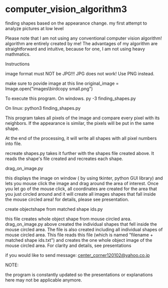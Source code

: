 # computer_vision_algorithm3
finding shapes based on the appearance change. my first attempt to analyze pictures at low level


Please note that I am not using any conventional computer vision algorithm! algorithm are entirely created by me! The advantages of my algorithm are straightforward and intuitive, because for one, I am not using heavy mathmatics.


Instructions

image format must NOT be JPG!!! JPG does not work! Use PNG instead.

make sure to povide image at this line
original_image = Image.open("images\\birdcopy small.png")

To execute this program.
On windows.
py -3 finding_shapes.py

On linux:
python3 finding_shapes.py

This program takes all pixels of the image and compare every pixel with its neighbors. If the appearance is similar, 
the pixels will be put in the same shape.

At the end of the processing, it will write all shapes with all pixel numbers into file.

recreate shapes.py takes it further with the shapes file created above. It reads the shape's file created and recreates each shape. 


drag_on_image.py

this displays the image on window ( by using tkinter, python GUI library) and lets you mouse click the image and drag around the
area of interest. Once you let go of the mouse click, all coordinates are created for the area that you just circled around and it will create all images shapes that fall inside the mouse circled area! for details, please see presentation.


create objectshape from matched shape ids.py

this file creates whole object shape from mouse circled area. drag_on_image.py above created the individual shapes that fell inside the mouse circled area. The file is also created including all individual shapes of mouse circled area. This file reads this file (which is named "filename + matched shape ids.txt") and creates the one whole object image of the mouse circled area. For clarity and details, see presentations

if you would like to send message:
center_corner120102@yahoo.co.jp

NOTE:

the program is constantly updated so the presentations or explanations here may not be applicable anymore.

